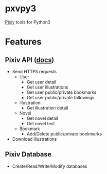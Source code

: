 # pxvpy3
[Pixiv](https://www.pixiv.net/en/) tools for Python3

# Features
## Pixiv API ([docs](./docs/pixiv_api.md))
- Send HTTPS requests
  - User
    - Get user detail
    - Get user illustrations
    - Get user public/private bookmarks
    - Get user public/private followings
  - Illustration
    - Get illustration detail
  - Novel
    - Get novel detail
    - Get novel text
  - Bookmark
    - Add/Delete public/private bookmarks
- Download illustrations

## Pixiv Database
- Create/Read/Write/Modify databases
